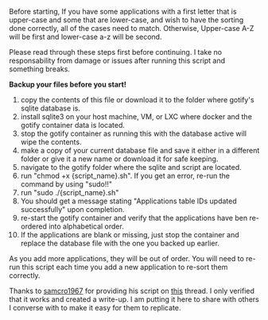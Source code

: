 Before starting, If you have some applications with a first letter that is upper-case and some that are lower-case, and wish to have the sorting done correctly, all of the cases need to match. Otherwise, Upper-case A-Z will be first and lower-case a-z will be second.

Please read through these steps first before continuing. I take no responsability from damage or issues after running this script and something breaks. 

**Backup your files before you start!**

1. copy the contents of this file or download it to the folder where gotify's sqlite database is.
2. install sqlite3 on your host machine, VM, or LXC where docker and the gotify container data is located.
3. stop the gotify container as running this with the database active will wipe the contents.
4. make a copy of your current database file and save it either in a different folder or give it a new name or download it for safe keeping.
5. navigate to the gotify folder where the sqlite and script are located.
6. run "chmod +x {script_name}.sh". If you get an error, re-run the command by using "sudo!!"
7. run "sudo ./{script_name}.sh"
8. You should get a message stating "Applications table IDs updated successfully" upon completion.
9. re-start the gotify container and verify that the applications have ben re-ordered into alphabetical order.
10. If the applications are blank or missing, just stop the container and replace the database file with the one you backed up earlier.

As you add more applications, they will be out of order. You will need to re-run this script each time you add a new application to re-sort them correctly.


Thanks to [samcro1967](https://github.com/samcro1967) for providing his script on [this](https://github.com/gotify/server/issues/358#issuecomment-2316326913) thread. I only verified that it works and created a write-up. I am putting it here to share with others I converse with to make it easy for them to replicate.
